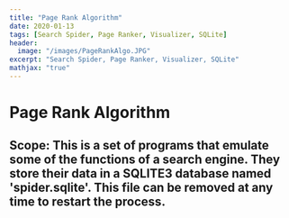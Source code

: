 ```yaml
---
title: "Page Rank Algorithm"
date: 2020-01-13
tags: [Search Spider, Page Ranker, Visualizer, SQLite]
header:
  image: "/images/PageRankAlgo.JPG"
excerpt: "Search Spider, Page Ranker, Visualizer, SQLite"
mathjax: "true"
---
```


# Page Rank Algorithm

## Scope: This is a set of programs that emulate some of the functions of a search engine. They store their data in a SQLITE3 database named 'spider.sqlite'. This file can be removed at any time to restart the process.
